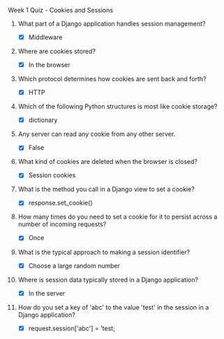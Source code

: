 Week 1 Quiz - Cookies and Sessions

1. What part of a Django application handles session management?

    - [x] Middleware

2. Where are cookies stored?

    - [x] In the browser
    
3. Which protocol determines how cookies are sent back and forth?

    - [x] HTTP

4. Which of the following Python structures is most like cookie storage?

    - [x] dictionary

5. Any server can read any cookie from any other server.

    - [x] False

6. What kind of cookies are deleted when the browser is closed?

    - [x] Session cookies
    
7. What is the method you call in a Django view to set a cookie?

    - [x] response.set_cookie()
    
8. How many times do you need to set a cookie for it to persist across a number of incoming requests?

    - [x] Once
    
9. What is the typical approach to making a session identifier?

    - [x] Choose a large random number

10. Where is session data typically stored in a Django application?

    - [x] In the server
   
11. How do you set a key of 'abc' to the value 'test' in the session in a Django application?

    - [x] request.session['abc'] = 'test;
